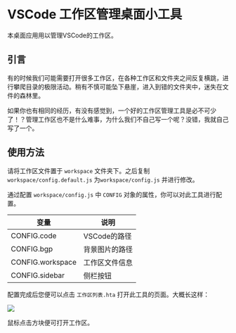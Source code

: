 # VSCode 工作区管理桌面小工具

本桌面应用用以管理VSCode的工作区。

## 引言

有的时候我们可能需要打开很多工作区，在各种工作区和文件夹之间反复横跳，进行攀爬目录的极限活动。稍有不慎可能坠下悬崖，进入到错的文件夹中，迷失在文件的森林里。

如果你也有相同的经历，有没有感觉到，一个好的工作区管理工具是必不可少了！？管理工作区也不是什么难事，为什么我们不自己写一个呢？没错，我就自己写了一个。

## 使用方法

请将工作区文件置于 `workspace` 文件夹下。之后复制 `workspace/config.default.js` 为`workspace/config.js` 并进行修改。

通过配置 `workspace/config.js` 中 `CONFIG` 对象的属性，你可以对此工具进行配置。

|变量|说明|
|-|-|
|CONFIG.code|VSCode的路径|
|CONFIG.bgp|背景图片的路径|
|CONFIG.workspace|工作区文件信息|
|CONFIG.sidebar|侧栏按钮|

配置完成后您便可以点击 `工作区列表.hta` 打开此工具的页面。大概长这样：

![](https://s3.bmp.ovh/imgs/2022/06/12/c41418ec55276d40.png)

鼠标点击方块便可打开工作区。
